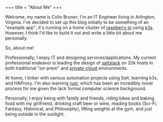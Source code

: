 +++
title = "About Me"
+++

Welcome, my name is Colin Bruner; I'm an IT Engineer living in Arlington, Virginia. 
I've decided to set up this blog initially to be something of an "example app";
it's running on a home cluster of [raspberry pi][rpi] using [k3s][k3s].
However, I think I'd like to build it out and write a little bit about me 
personally.

So, about me!

Professionally, I enjoy IT and designing services/applications. My current 
professional endeavor is leading the design of [saltstack][salt] on 20k 
hosts in both traditional "on-prem" and [private-cloud][oss] environments.

At home, I tinker with various automation projects using Salt, learning k3s,
and HAProxy. I'm also learning [rust][rust], which has been an incredibly 
novel process for me given the lack formal computer science background.

Personally, I enjoy being with family and friends, riding bikes and baking 
food with my girlfriend, drinking craft beer or wine, reading books 
(Sci-Fi, Fantasy, Historical, and Philosophy), lifting weights at the gym, 
and just being outside in the sunlight.

[rpi]: https://www.raspberrypi.org/
[k3s]: https://github.com/rancher/k3s
[salt]: https://www.saltstack.com/
[oss]: https://www.openstack.org/
[rust]: https://www.rust-lang.org/

